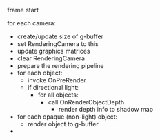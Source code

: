 frame start

for each camera:
- create/update size of g-buffer
- set RenderingCamera to this
- update graphics matrices
- clear RenderingCamera
- prepare the rendering pipeline
- for each object:
  - invoke OnPreRender
  - if directional light:
    - for all objects:
      - call OnRenderObjectDepth
        - render depth info to shadow map
- for each opaque (non-light) object:
  - render object to g-buffer
- 